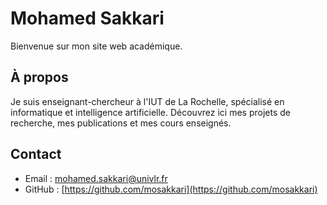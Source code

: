 # Mohamed Sakkari

Bienvenue sur mon site web académique.

## À propos
Je suis enseignant-chercheur à l'IUT de La Rochelle, spécialisé en informatique et intelligence artificielle. Découvrez ici mes projets de recherche, mes publications et mes cours enseignés.

## Contact
- Email : [mohamed.sakkari@univlr.fr](mailto:mohamed.sakkari@univlr.fr)
- GitHub : [https://github.com/mosakkari](https://github.com/mosakkari)

